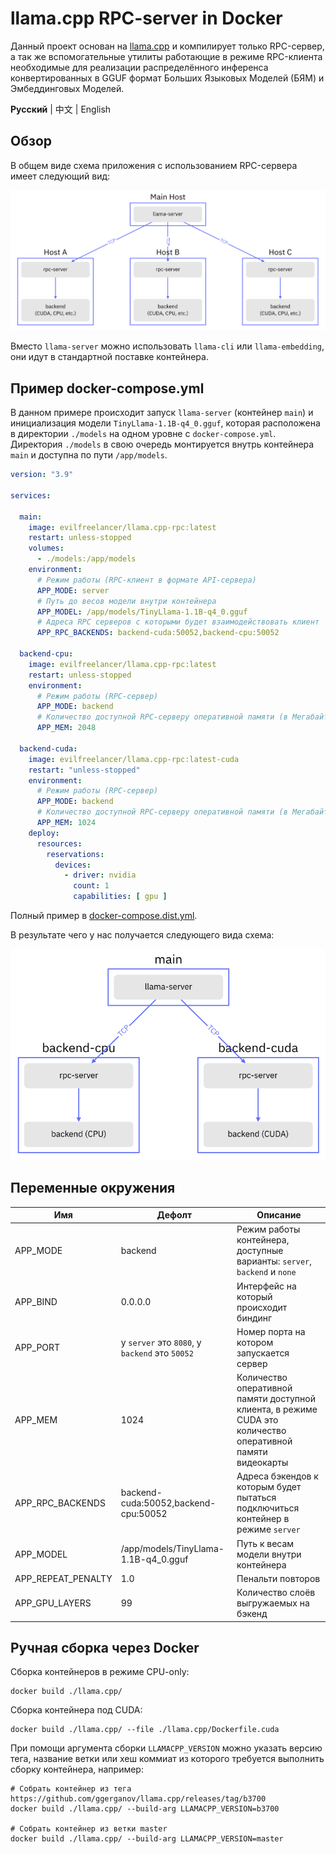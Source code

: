 # llama.cpp RPC-server in Docker

Данный проект основан на [llama.cpp](https://github.com/ggerganov/llama.cpp) и компилирует только RPC-сервер, а так же
вспомогательные утилиты работающие в режиме RPC-клиента необходимые для реализации распределённого инференса
конвертированных в GGUF формат Больших Языковых Моделей (БЯМ) и Эмбеддинговых Моделей.

**Русский** | 中文 | English

## Обзор

В общем виде схема приложения с использованием RPC-сервера имеет следующий вид:

![schema](./assets/schema.png)

Вместо `llama-server` можно использовать `llama-cli` или `llama-embedding`, они идут в стандартной поставке контейнера.

## Пример docker-compose.yml

В данном примере происходит запуск `llama-server` (контейнер `main`) и инициализация модели `TinyLlama-1.1B-q4_0.gguf`,
которая расположена в директории `./models` на одном уровне с `docker-compose.yml`. Директория `./models` в свою очередь
монтируется внутрь контейнера `main` и доступна по пути `/app/models`.

```yaml
version: "3.9"

services:

  main:
    image: evilfreelancer/llama.cpp-rpc:latest
    restart: unless-stopped
    volumes:
      - ./models:/app/models
    environment:
      # Режим работы (RPC-клиент в формате API-сервера)
      APP_MODE: server
      # Путь до весов модели внутри контейнера
      APP_MODEL: /app/models/TinyLlama-1.1B-q4_0.gguf
      # Адреса RPC серверов с которыми будет взаимодействовать клиент
      APP_RPC_BACKENDS: backend-cuda:50052,backend-cpu:50052

  backend-cpu:
    image: evilfreelancer/llama.cpp-rpc:latest
    restart: unless-stopped
    environment:
      # Режим работы (RPC-сервер)
      APP_MODE: backend
      # Количество доступной RPC-серверу оперативной памяти (в Мегабайтах)
      APP_MEM: 2048

  backend-cuda:
    image: evilfreelancer/llama.cpp-rpc:latest-cuda
    restart: "unless-stopped"
    environment:
      # Режим работы (RPC-сервер)
      APP_MODE: backend
      # Количество доступной RPC-серверу оперативной памяти (в Мегабайтах)
      APP_MEM: 1024
    deploy:
      resources:
        reservations:
          devices:
            - driver: nvidia
              count: 1
              capabilities: [ gpu ]
```

Полный пример в [docker-compose.dist.yml](./docker-compose.dist.yml).

В результате чего у нас получается следующего вида схема:

![schema-example](./assets/schema-example.png)

## Переменные окружения

| Имя                | Дефолт                                         | Описание                                                                                                    |
|--------------------|------------------------------------------------|-------------------------------------------------------------------------------------------------------------|
| APP_MODE           | backend                                        | Режим работы контейнера, доступные варианты: `server`, `backend` и `none`                                   |
| APP_BIND           | 0.0.0.0                                        | Интерфейс на который происходит биндинг                                                                     |
| APP_PORT           | у `server` это `8080`, у `backend` это `50052` | Номер порта на котором запускается сервер                                                                   |
| APP_MEM            | 1024                                           | Количество оперативной памяти доступной клиента, в режиме CUDA это количество оперативной памяти видеокарты | 
| APP_RPC_BACKENDS   | backend-cuda:50052,backend-cpu:50052           | Адреса бэкендов к которым будет пытаться подключиться контейнер в режиме `server`                           |
| APP_MODEL          | /app/models/TinyLlama-1.1B-q4_0.gguf           | Путь к весам модели внутри контейнера                                                                       | 
| APP_REPEAT_PENALTY | 1.0                                            | Пенальти повторов                                                                                           |
| APP_GPU_LAYERS     | 99                                             | Количество слоёв выгружаемых на бэкенд                                                                      |

## Ручная сборка через Docker

Сборка контейнеров в режиме CPU-only:

```shell
docker build ./llama.cpp/
```

Сборка контейнера под CUDA:

```shell
docker build ./llama.cpp/ --file ./llama.cpp/Dockerfile.cuda
```

При помощи аргумента сборки `LLAMACPP_VERSION` можно указать версию тега, название ветки или хеш коммиат из которого
требуется выполнить сборку контейнера, например:

```shell
# Собрать контейнер из тега https://github.com/ggerganov/llama.cpp/releases/tag/b3700
docker build ./llama.cpp/ --build-arg LLAMACPP_VERSION=b3700

# Собрать контейнер из ветки master
docker build ./llama.cpp/ --build-arg LLAMACPP_VERSION=master
```
